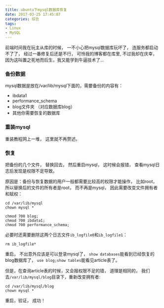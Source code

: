 ```yaml
---
title: ubuntu下mysql数据库恢复
date: 2017-03-25 17:45:07
categories: 综合
tags:
- Linux
- MySQL
---
```


前端时间我在玩主从库的时候， 一不小心把mysql数据库玩坏了， 连服务都启动不了了， 经过一番修复后还是不行， 可怜我的博客都在库里, 不过我却在庆幸， 因为这叫置之死地而后生，我又能学到牛逼技术了...

### 备份数据
mysql数据是放在/var/lib/mysql下面的，需要备份的内容有：

- ibdata1
- performance_schema
- blog文件夹 （对应数据库blog）
- 其他你需要恢复的数据库

<!-- more -->

### 重装mysql
重装教程网上一堆， 这里就不再赘述。

### 恢复
把备份的几个文件， 替换回去， 然后重启mysql， 这时候会报错， 查看mysql日志后发现是权限不足导致。

原因是：备份与恢复数据的用户一般都需要比较高的权限才能操作， 比如root，所以替换后的文件的所有者是root， 而不再是mysql， 因此需要改变文件拥有者和赋权：

```
cd /var/lib/mysql
chown mysql *

chmod 700 blog;
chmod 700 ibdata1;
chmod 700 performance_schema;
```

必要时还需要删除这两个日志文件`ib_logfile0`和`ib_logfile1`：

```
rm ib_logfile*
```

重启， 不出意外应该是可以登录mysql了， `show databases`能看到已经恢复的blog数据库了， `use blog;show tables`能看见article表了。

但是，在查询article表的时候，又会报权限不足的错， 道理是相同的， 我们去`/var/lib/mysql/blog`目录下，重新改变拥有者:

```
cd /var/lib/mysql/blog
chown mysql *
```

重启，验证， 成功！




